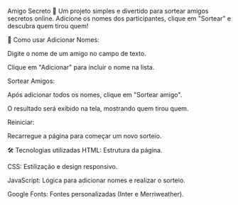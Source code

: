 Amigo Secreto 🎁
Um projeto simples e divertido para sortear amigos secretos online. Adicione os nomes dos participantes, clique em "Sortear" e descubra quem tirou quem!

🚀 Como usar
Adicionar Nomes:

Digite o nome de um amigo no campo de texto.

Clique em "Adicionar" para incluir o nome na lista.

Sortear Amigos:

Após adicionar todos os nomes, clique em "Sortear amigo".

O resultado será exibido na tela, mostrando quem tirou quem.

Reiniciar:

Recarregue a página para começar um novo sorteio.

🛠️ Tecnologias utilizadas
HTML: Estrutura da página.

CSS: Estilização e design responsivo.

JavaScript: Lógica para adicionar nomes e realizar o sorteio.

Google Fonts: Fontes personalizadas (Inter e Merriweather).